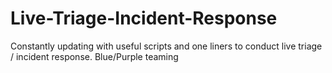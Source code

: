 # Live-Triage-Incident-Response
Constantly updating with useful scripts and one liners to conduct live triage / incident response. Blue/Purple teaming
